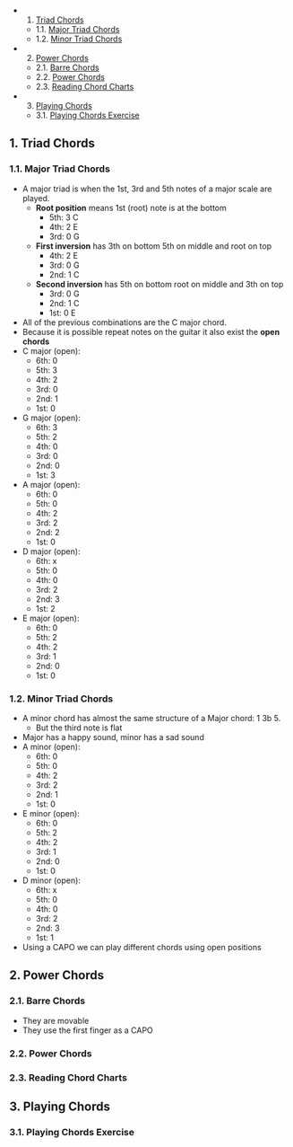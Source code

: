 <!-- vscode-markdown-toc -->
* 1. [Triad Chords](#TriadChords)
	* 1.1. [Major Triad Chords](#MajorTriadChords)
	* 1.2. [Minor Triad Chords](#MinorTriadChords)
* 2. [Power Chords](#PowerChords)
	* 2.1. [Barre Chords](#BarreChords)
	* 2.2. [Power Chords](#PowerChords-1)
	* 2.3. [Reading Chord Charts](#ReadingChordCharts)
* 3. [Playing Chords](#PlayingChords)
	* 3.1. [Playing Chords Exercise](#PlayingChordsExercise)

<!-- vscode-markdown-toc-config
	numbering=true
	autoSave=true
	/vscode-markdown-toc-config -->
<!-- /vscode-markdown-toc -->

##  1. <a name='TriadChords'></a>Triad Chords

###  1.1. <a name='MajorTriadChords'></a>Major Triad Chords
- A major triad is when the 1st, 3rd and 5th notes of a major scale are played.
  - **Root position** means 1st (root) note is at the bottom
    - 5th: 3 C
    - 4th: 2 E
    - 3rd: 0 G
  - **First inversion** has 3th on bottom 5th on middle and root on top
    - 4th: 2 E
    - 3rd: 0 G
    - 2nd: 1 C
  - **Second inversion** has 5th on bottom root on middle and 3th on top
    - 3rd: 0 G
    - 2nd: 1 C
    - 1st: 0 E
- All of the previous combinations are the C major chord.
- Because it is possible repeat notes on the guitar it also exist the **open chords**
-  C major (open): 
   -  6th: 0
   -  5th: 3
   -  4th: 2
   -  3rd: 0  
   -  2nd: 1
   -  1st: 0
- G major (open): 
   -  6th: 3
   -  5th: 2
   -  4th: 0
   -  3rd: 0  
   -  2nd: 0
   -  1st: 3
- A major (open): 
   -  6th: 0
   -  5th: 0
   -  4th: 2
   -  3rd: 2  
   -  2nd: 2
   -  1st: 0
- D major (open): 
   -  6th: x
   -  5th: 0
   -  4th: 0
   -  3rd: 2  
   -  2nd: 3 
   -  1st: 2
- E major (open): 
   -  6th: 0
   -  5th: 2
   -  4th: 2
   -  3rd: 1  
   -  2nd: 0 
   -  1st: 0

###  1.2. <a name='MinorTriadChords'></a>Minor Triad Chords
- A minor chord has almost the same structure of a Major chord: 1 3b 5. 
  - But the third note is flat
- Major has a happy sound, minor has a sad sound
- A minor (open): 
   -  6th: 0
   -  5th: 0
   -  4th: 2
   -  3rd: 2  
   -  2nd: 1
   -  1st: 0
- E minor (open): 
   -  6th: 0
   -  5th: 2
   -  4th: 2
   -  3rd: 1  
   -  2nd: 0
   -  1st: 0
- D minor (open): 
   -  6th: x
   -  5th: 0
   -  4th: 0
   -  3rd: 2  
   -  2nd: 3
   -  1st: 1
- Using a CAPO we can play different chords using open positions
##  2. <a name='PowerChords'></a>Power Chords

###  2.1. <a name='BarreChords'></a>Barre Chords
- They are movable
- They use the first finger as a CAPO

###  2.2. <a name='PowerChords-1'></a>Power Chords

###  2.3. <a name='ReadingChordCharts'></a>Reading Chord Charts

##  3. <a name='PlayingChords'></a>Playing Chords

###  3.1. <a name='PlayingChordsExercise'></a>Playing Chords Exercise

